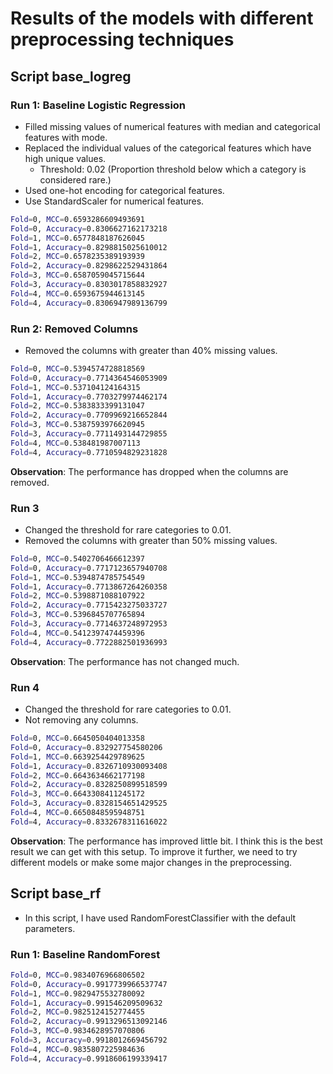 # Results of the models with different preprocessing techniques

## Script base_logreg

### Run 1: Baseline Logistic Regression

- Filled missing values of numerical features with median and categorical features with mode.
- Replaced the individual values of the categorical features which have high unique values.
  - Threshold: 0.02 (Proportion threshold below which a category is considered rare.)
- Used one-hot encoding for categorical features.
- Use StandardScaler for numerical features.

```bash
Fold=0, MCC=0.6593286609493691
Fold=0, Accuracy=0.8306627162173218
Fold=1, MCC=0.6577848187626045
Fold=1, Accuracy=0.8298815025610012
Fold=2, MCC=0.6578235389193939
Fold=2, Accuracy=0.8298622529431864
Fold=3, MCC=0.6587059045715644
Fold=3, Accuracy=0.8303017858832927
Fold=4, MCC=0.6593675944613145
Fold=4, Accuracy=0.8306947989136799
```

### Run 2: Removed Columns

- Removed the columns with greater than 40% missing values.

```bash
Fold=0, MCC=0.5394574728818569
Fold=0, Accuracy=0.7714364546053909
Fold=1, MCC=0.537104124164315
Fold=1, Accuracy=0.7703279974462174
Fold=2, MCC=0.5383833399131047
Fold=2, Accuracy=0.7709969216652844
Fold=3, MCC=0.5387593976620945
Fold=3, Accuracy=0.7711493144729855
Fold=4, MCC=0.538481987007113
Fold=4, Accuracy=0.7710594829231828
```

**Observation**: The performance has dropped when the columns are removed.

### Run 3

- Changed the threshold for rare categories to 0.01.
- Removed the columns with greater than 50% missing values.

```bash
Fold=0, MCC=0.5402706466612397
Fold=0, Accuracy=0.7717123657940708
Fold=1, MCC=0.5394874785754549
Fold=1, Accuracy=0.7713867264260358
Fold=2, MCC=0.5398871088107922
Fold=2, Accuracy=0.7715423275033727
Fold=3, MCC=0.5396845707765894
Fold=3, Accuracy=0.7714637248972953
Fold=4, MCC=0.5412397474459396
Fold=4, Accuracy=0.7722882501936993
```

**Observation**: The performance has not changed much.

### Run 4

- Changed the threshold for rare categories to 0.01.
- Not removing any columns.

```bash
Fold=0, MCC=0.6645050404013358
Fold=0, Accuracy=0.832927754580206
Fold=1, MCC=0.6639254429789625
Fold=1, Accuracy=0.8326710930093408
Fold=2, MCC=0.6643634662177198
Fold=2, Accuracy=0.8328250899518599
Fold=3, MCC=0.6643308411245172
Fold=3, Accuracy=0.8328154651429525
Fold=4, MCC=0.6650848595948751
Fold=4, Accuracy=0.8332678311616022
```

**Observation**: The performance has improved little bit. I think this is the best result we can get with this setup. To improve it further, we need to try different models or make some major changes in the preprocessing.

## Script base_rf

- In this script, I have used RandomForestClassifier with the default parameters.

### Run 1: Baseline RandomForest

```bash
Fold=0, MCC=0.9834076966806502
Fold=0, Accuracy=0.9917739966537747
Fold=1, MCC=0.9829475532780092
Fold=1, Accuracy=0.991546209509632
Fold=2, MCC=0.9825124152774455
Fold=2, Accuracy=0.9913296513092146
Fold=3, MCC=0.9834628957070806
Fold=3, Accuracy=0.9918012669456792
Fold=4, MCC=0.9835807225984636
Fold=4, Accuracy=0.9918606199339417
```
